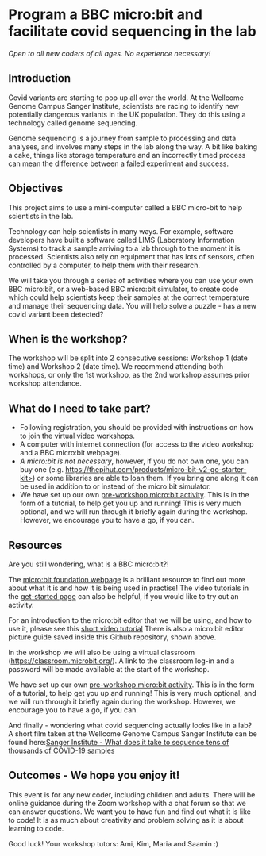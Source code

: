 # Program a BBC micro:bit and facilitate covid sequencing in the lab

*Open to all new coders of all ages. No experience necessary!*

## Introduction

Covid variants are starting to pop up all over the world. At the Wellcome Genome Campus Sanger Institute, scientists are racing to identify new potentially dangerous variants in the UK population. They do this using a technology called genome sequencing.

Genome sequencing is a journey from sample to processing and data analyses, and involves many steps in the lab along the way. A bit like baking a cake, things like storage temperature and an incorrectly timed process can mean the difference between a failed experiment and success.

## Objectives

This project aims to use a mini-computer called a BBC micro-bit to help scientists in the lab.

Technology can help scientists in many ways. For example, software developers have built a software called LIMS (Laboratory Information Systems) to track a sample arriving to a lab through to the moment it is processed. Scientists also rely on equipment that has lots of sensors, often controlled by a computer, to help them with their research.

We will take you through a series of activities where you can use your own BBC micro:bit, or a web-based BBC micro:bit simulator, to create code which could help scientists keep their samples at the correct temperature and manage their sequencing data. You will help solve a puzzle - has a new covid variant been detected?

## When is the workshop?

The workshop will be split into 2 consecutive sessions: Workshop 1 (date time) and Workshop 2 (date time).
We recommend attending both workshops, or only the 1st workshop, as the 2nd workshop assumes prior workshop attendance.

## What do I need to take part?

- Following registration, you should be provided with instructions on how to join the virtual video workshops.
- A computer with internet connection (for access to the video workshop and a BBC micro:bit webpage).
- *A micro:bit is not necessary*, however, if you do not own one, you can buy one (e.g. https://thepihut.com/products/micro-bit-v2-go-starter-kit>) or some libraries are able to loan them. If you bring one along it can be used in addition to or instead of the micro:bit simulator.
- We have set up our own [pre-workshop micro:bit activity](https://makecode.microbit.org/#tutorial:21026-62804-15360-42016). This is in the form of a tutorial, to help get you up and running! This is very much optional, and we will run through it briefly again during the workshop. However, we encourage you to have a go, if you can.

## Resources

Are you still wondering, what is a BBC micro:bit?! 

The [micro:bit foundation webpage](https://microbit.org) is a brilliant resource to find out more about what it is and how it is being used in practise! The video tutorials in the [get-started page](https://microbit.org/get-started) can also be helpful, if you would like to try out an activity. 

For an introduction to the micro:bit editor that we will be using, and how to use it, please see this [short video tutorial](https://www.youtube.com/watch?v=MMqKMGeykM8) There is also a micro:bit editor picture guide saved inside this Github repository, shown above.

In the workshop we will also be using a virtual classroom (https://classroom.microbit.org/). A link to the classroom log-in and a password will be made available at the start of the workshop.

We have set up our own [pre-workshop micro:bit activity](https://makecode.microbit.org/#tutorial:21026-62804-15360-42016). This is in the form of a tutorial, to help get you up and running! This is very much optional, and we will run through it briefly again during the workshop. However, we encourage you to have a go, if you can.

And finally - wondering what covid sequencing actually looks like in a lab? A short film taken at the Wellcome Genome Campus Sanger Institute can be found here:[Sanger Institute - What does it take to sequence tens of thousands of COVID-19 samples](https://www.youtube.com/watch?v=Fd40gunBTN0)

## Outcomes - We hope you enjoy it!

This event is for any new coder, including children and adults. There will be online guidance during the Zoom workshop with a chat forum so that we can answer questions. We want you to have fun and find out what it is like to code! It is as much about creativity and problem solving as it is about learning to code.

Good luck!
Your workshop tutors: Ami, Kim, Maria and Saamin :)
